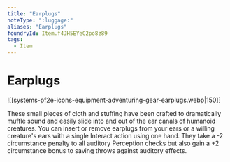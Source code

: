 ```yaml
---
title: "Earplugs"
noteType: ":luggage:"
aliases: "Earplugs"
foundryId: Item.f4JH5EYeC2po8z89
tags:
  - Item
---
```


# Earplugs
![[systems-pf2e-icons-equipment-adventuring-gear-earplugs.webp|150]]

These small pieces of cloth and stuffing have been crafted to dramatically muffle sound and easily slide into and out of the ear canals of humanoid creatures. You can insert or remove earplugs from your ears or a willing creature's ears with a single Interact action using one hand. They take a -2 circumstance penalty to all auditory Perception checks but also gain a +2 circumstance bonus to saving throws against auditory effects.


